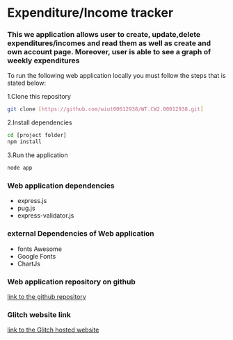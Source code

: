 # Expenditure/Income tracker

###  This we application allows user to create, update,delete expenditures/incomes and read them as well as create and own account page. Moreover, user is able to see a graph of weekly expenditures

To run the following web application locally  you must follow the steps that is stated below:

1.Clone this repository
```bash
git clone [https://github.com/wiut00012938/WT.CW2.00012938.git]
```

2.Install dependencies
```bash
cd [project folder]
npm install
```

3.Run the application
```bash
node app
```

### Web application dependencies
- express.js
- pug.js
- express-validator.js

### external Dependencies of Web application
- fonts Awesome
- Google Fonts
- ChartJs

### Web application repository on github
[link to the github repository](https://github.com/wiut00012938/WT.CW2.00012938.git)

### Glitch website link
[link to the Glitch hosted website](https://nutritious-classic-polonium.glitch.me)